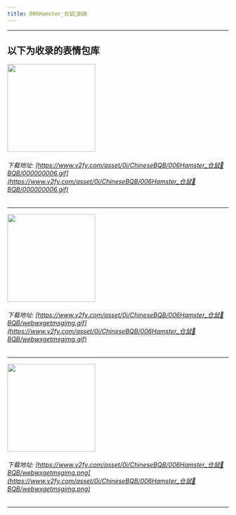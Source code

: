 ```yaml
---
title: 006Hamster_仓鼠🐹BQB
---
```


------
## 以下为收录的表情包库

<!-- more -->

<img height='200px' style='height:200px;'  src='https://www.v2fy.com/asset/0i/ChineseBQB/006Hamster_仓鼠🐹BQB/000000006.gif' data-original='https://www.v2fy.com/asset/0i/ChineseBQB/006Hamster_仓鼠🐹BQB/000000006.gif' /><br/><h6>下载地址: [https://www.v2fy.com/asset/0i/ChineseBQB/006Hamster_仓鼠🐹BQB/000000006.gif](https://www.v2fy.com/asset/0i/ChineseBQB/006Hamster_仓鼠🐹BQB/000000006.gif)</h6><hr/><img height='200px' style='height:200px;'  src='https://www.v2fy.com/asset/0i/ChineseBQB/006Hamster_仓鼠🐹BQB/webwxgetmsgimg.gif' data-original='https://www.v2fy.com/asset/0i/ChineseBQB/006Hamster_仓鼠🐹BQB/webwxgetmsgimg.gif' /><br/><h6>下载地址: [https://www.v2fy.com/asset/0i/ChineseBQB/006Hamster_仓鼠🐹BQB/webwxgetmsgimg.gif](https://www.v2fy.com/asset/0i/ChineseBQB/006Hamster_仓鼠🐹BQB/webwxgetmsgimg.gif)</h6><hr/><img height='200px' style='height:200px;'  src='https://www.v2fy.com/asset/0i/ChineseBQB/006Hamster_仓鼠🐹BQB/webwxgetmsgimg.png' data-original='https://www.v2fy.com/asset/0i/ChineseBQB/006Hamster_仓鼠🐹BQB/webwxgetmsgimg.png' /><br/><h6>下载地址: [https://www.v2fy.com/asset/0i/ChineseBQB/006Hamster_仓鼠🐹BQB/webwxgetmsgimg.png](https://www.v2fy.com/asset/0i/ChineseBQB/006Hamster_仓鼠🐹BQB/webwxgetmsgimg.png)</h6><hr/>